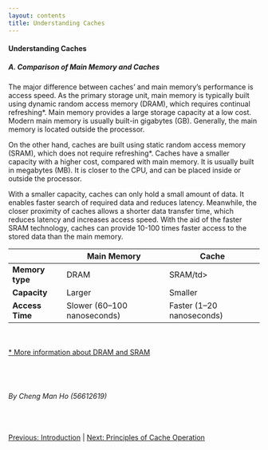 ```yaml
---
layout: contents
title: Understanding Caches
---
```


<body>
<h4><b>Understanding Caches</b></h4>

<h5><b>A. Comparison of Main Memory and Caches</b></h5>
<div class="bodytext">
The major difference between caches’ and main memory’s performance is access speed. As the primary storage unit, main memory is typically built using dynamic random access memory (DRAM), which requires continual refreshing*. Main memory provides a large storage capacity at a low cost. Modern main memory is usually built-in gigabytes (GB). Generally, the main memory is located outside the processor. <br/>

On the other hand, caches are built using static random access memory (SRAM), which does not require refreshing*. Caches have a smaller capacity with a higher cost, compared with main memory. It is usually built in megabytes (MB). It is closer to the CPU, and can be placed inside or outside the processor. <br/>

With a smaller capacity, caches can only hold a small amount of data. It enables faster search of required data and reduces latency. Meanwhile, the closer proximity of caches allows a shorter data transfer time, which reduces latency and increases access speed. With the aid of the faster SRAM technology, caches can provide 10-100 times faster access to the stored data than the main memory.
<br/>
  <table>
    <thead>
      <tr>
        <th></th>
        <th><b>Main Memory</b></th>
        <th><b>Cache</b></th>
      </tr>
    </thead>
    <tbody>
      <tr>
        <td><b>Memory type</b></td>
        <td>DRAM</td>
        <td>SRAM/td>
      </tr>
      <tr>
        <td><b>Capacity</b></td>
        <td>Larger</td>
        <td>Smaller</td>
      </tr>
      <tr>
        <td><b>Access Time</b></td>
        <td>Slower (60–100 nanoseconds)</td>
        <td>Faster (1–20 nanoseconds)</td>
      </tr>
    </tbody>
  </table>
<br/> <br/>
<a href="https://www.diffen.com/difference/Dynamic_random-access_memory_vs_Static_random-access_memory">* More information about DRAM and SRAM</a>
</div>
<br/> <br/> <br/>
<h6>By Cheng Man Ho (56612619)</h6>
<br/> <br/>
<div class="middle">
<a href="https://cs1102proj-cache.github.io/CS1102/contents/introduction.html">Previous: Introduction</a> | 
<a href="https://cs1102proj-cache.github.io/CS1102/contents/principles_of_cache_operation.html">Next: Principles of Cache Operation</a><br/>
</body>
